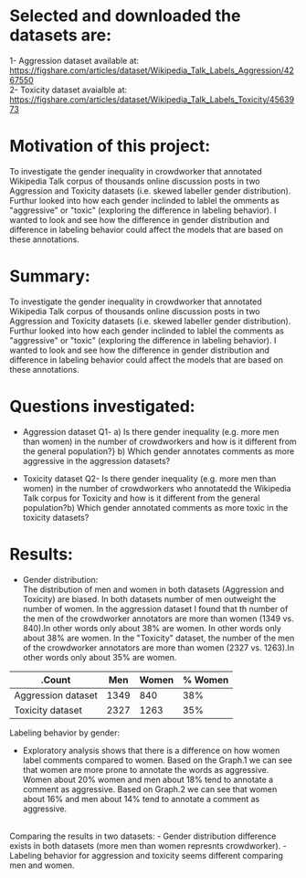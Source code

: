 # Selected and downloaded the datasets are:
1- Aggression dataset available at: https://figshare.com/articles/dataset/Wikipedia_Talk_Labels_Aggression/4267550 <br>
2- Toxicity dataset avaialble at: https://figshare.com/articles/dataset/Wikipedia_Talk_Labels_Toxicity/4563973

# Motivation of this project:
To investigate the gender inequality in crowdworker that annotated  Wikipedia Talk corpus of thousands online discussion posts in two Aggression and Toxicity datasets (i.e. skewed labeller gender distribution). Furthur looked into how each gender inclinded to lablel the omments as "aggressive" or "toxic" (exploring the difference in labeling behavior). I wanted to look and see how the difference in gender distribution and difference in labeling behavior could affect the models that are based on these annotations.

# Summary:
To investigate the gender inequality in crowdworker that annotated  Wikipedia Talk corpus of thousands online discussion posts in two Aggression and Toxicity datasets (i.e. skewed labeller gender distribution). Furthur looked into how each gender inclinded to lablel the comments as "aggressive" or "toxic" (exploring the difference in labeling behavior). I wanted to look and see how the difference in gender distribution and difference in labeling behavior could affect the models that are based on these annotations.

# Questions investigated:

- Aggression dataset
Q1- a) Is there gender inequality (e.g. more men than women) in the number of crowdworkers and how is it different from the general population?} b) Which gender annotates comments as more aggressive in the aggression datasets?


- Toxicity dataset
Q2- Is there gender inequality (e.g. more men than women) in the number of crowdworkers who annotatedd the Wikipedia Talk corpus for Toxicity and how is it different from the general population?b) Which gender annotated comments as more toxic in the toxicity datasets?

# Results:
- Gender distribution:<br>
The distribution of men and women in both datasets (Aggression and Toxicity) are biased. In both datasets number of men outweight the number of women. In the aggression dataset I found that th number of the men of the crowdworker annotators are more than women (1349 vs. 840).In other words only about 38% are women. In other words only about 38% are women. In the "Toxicity" dataset, the number of the men of the crowdworker annotators are more than women (2327 vs. 1263).In other words only about 35% are women.<br>

|.Count | Men | Women|% Women
| --- | --- | --- |---|
| Aggression dataset  | 1349 | 840 | 38%|
| Toxicity dataset  | 2327 | 1263 | 35%

Labeling behavior by gender:
<br>
- Exploratory analysis shows that there is a difference on how women label comments compared to women. Based on the Graph.1 we can see that women are more prone to annotate the words as aggressive. Women about 20% women and men about 18% tend to annotate a comment as aggressive. Based on Graph.2 we can see that women about 16% and men about 14% tend to annotate a comment as aggressive.
<br>
Comparing the results in two datasets:
- Gender distribution difference exists in both datasets (more men than women represnts crowdworker). 
- Labeling behavior for aggression and toxicity seems different comparing men and women. 




